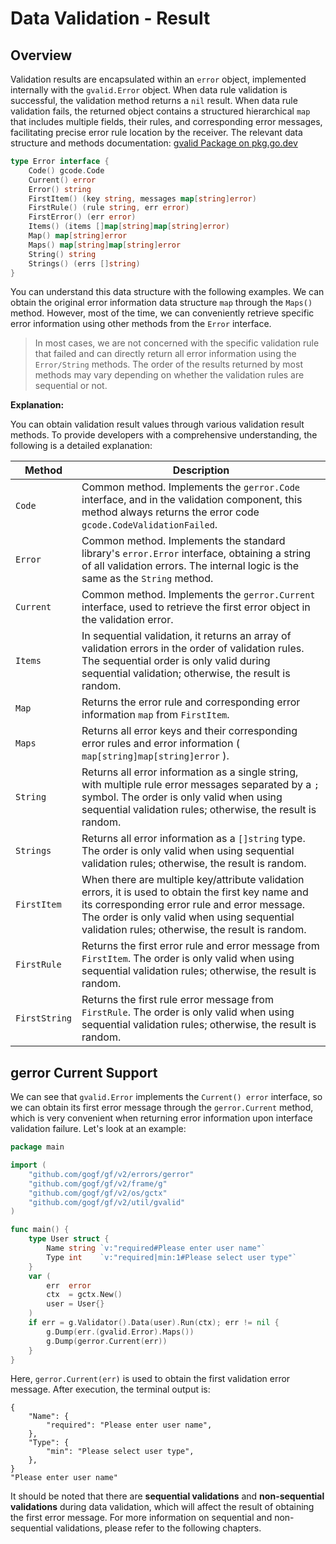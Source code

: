 # Data Validation - Result

## Overview

Validation results are encapsulated within an `error` object, implemented internally with the `gvalid.Error` object. When data rule validation is successful, the validation method returns a `nil` result. When data rule validation fails, the returned object contains a structured hierarchical `map` that includes multiple fields, their rules, and corresponding error messages, facilitating precise error rule location by the receiver. The relevant data structure and methods documentation: [gvalid Package on pkg.go.dev](https://pkg.go.dev/github.com/gogf/gf/v2/util/gvalid)

```go
type Error interface {
    Code() gcode.Code
    Current() error
    Error() string
    FirstItem() (key string, messages map[string]error)
    FirstRule() (rule string, err error)
    FirstError() (err error)
    Items() (items []map[string]map[string]error)
    Map() map[string]error
    Maps() map[string]map[string]error
    String() string
    Strings() (errs []string)
}
```

You can understand this data structure with the following examples. We can obtain the original error information data structure `map` through the `Maps()` method. However, most of the time, we can conveniently retrieve specific error information using other methods from the `Error` interface.

> In most cases, we are not concerned with the specific validation rule that failed and can directly return all error information using the `Error/String` methods. The order of the results returned by most methods may vary depending on whether the validation rules are sequential or not.

**Explanation:**

You can obtain validation result values through various validation result methods. To provide developers with a comprehensive understanding, the following is a detailed explanation:

| Method | Description |
| --- | --- |
| `Code` | Common method. Implements the `gerror.Code` interface, and in the validation component, this method always returns the error code `gcode.CodeValidationFailed`. |
| `Error` | Common method. Implements the standard library's `error.Error` interface, obtaining a string of all validation errors. The internal logic is the same as the `String` method. |
| `Current` | Common method. Implements the `gerror.Current` interface, used to retrieve the first error object in the validation error. |
| `Items` | In sequential validation, it returns an array of validation errors in the order of validation rules. The sequential order is only valid during sequential validation; otherwise, the result is random. |
| `Map` | Returns the error rule and corresponding error information `map` from `FirstItem`. |
| `Maps` | Returns all error keys and their corresponding error rules and error information ( `map[string]map[string]error` ). |
| `String` | Returns all error information as a single string, with multiple rule error messages separated by a `;` symbol. The order is only valid when using sequential validation rules; otherwise, the result is random. |
| `Strings` | Returns all error information as a `[]string` type. The order is only valid when using sequential validation rules; otherwise, the result is random. |
| `FirstItem` | When there are multiple key/attribute validation errors, it is used to obtain the first key name and its corresponding error rule and error message. The order is only valid when using sequential validation rules; otherwise, the result is random. |
| `FirstRule` | Returns the first error rule and error message from `FirstItem`. The order is only valid when using sequential validation rules; otherwise, the result is random. |
| `FirstString` | Returns the first rule error message from `FirstRule`. The order is only valid when using sequential validation rules; otherwise, the result is random. |

## gerror Current Support

We can see that `gvalid.Error` implements the `Current() error` interface, so we can obtain its first error message through the `gerror.Current` method, which is very convenient when returning error information upon interface validation failure. Let's look at an example:

```go
package main

import (
    "github.com/gogf/gf/v2/errors/gerror"
    "github.com/gogf/gf/v2/frame/g"
    "github.com/gogf/gf/v2/os/gctx"
    "github.com/gogf/gf/v2/util/gvalid"
)

func main() {
    type User struct {
        Name string `v:"required#Please enter user name"`
        Type int    `v:"required|min:1#Please select user type"`
    }
    var (
        err  error
        ctx  = gctx.New()
        user = User{}
    )
    if err = g.Validator().Data(user).Run(ctx); err != nil {
        g.Dump(err.(gvalid.Error).Maps())
        g.Dump(gerror.Current(err))
    }
}
```

Here, `gerror.Current(err)` is used to obtain the first validation error message. After execution, the terminal output is:

```bashe
{
    "Name": {
        "required": "Please enter user name",
    },
    "Type": {
        "min": "Please select user type",
    },
}
"Please enter user name"
```

It should be noted that there are **sequential validations** and **non-sequential validations** during data validation, which will affect the result of obtaining the first error message. For more information on sequential and non-sequential validations, please refer to the following chapters.
